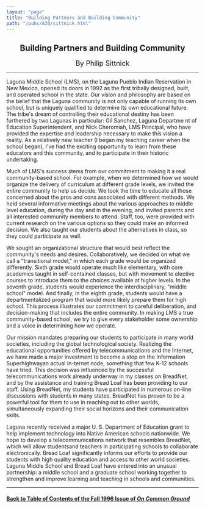 ```yaml
---
layout: "page"
title: "Building Partners and Building Community"
path: "/pubs/A20/sittnick.html"
---
```

<main>
<center><h2>Building Partners and Building Community</h2>
<font size="+1">By Philip Sittnick</font>
</center><hr/>
Laguna Middle School (LMS), on the Laguna Pueblo Indian Reservation in New
Mexico, opened its doors in 1992 as the first tribally designed, built,
and operated school in the state.  Our vision and philosophy are based on
the belief that the Laguna community is not only capable of running its
own school, but is uniquely qualified to determine its own educational
future.  The tribe's dream of controlling their educational destiny has
been furthered by two Lagunas in particular:  Gil Sanchez, Laguna Departme
nt of Education Superintendent, and Nick Cheromiah, LMS Principal, who
have provided the expertise and leadership necessary to make this vision a
reality.  As a relatively new teacher (I began my teaching career when the
school began), I've had the exciting opportunity to learn from these
educators and this community, and to participate in their historic
undertaking.<p>
Much of LMS's success stems from our commitment to making it a real
community-based school.  For example, when we determined how we would
organize the delivery of curriculum at different grade levels, we invited
the entire community to help us decide.  We
took the time to educate all those concerned about the pros and cons
associated with different methods.  We held several informative meetings
about the various approaches to middle level education, during the day and
in the evening, and invited parents and all interested community members
to attend.  Staff, too, were provided with current research on the various
options so they could make an informed decision.  We also taught our
students about the alternatives in class, so they could participate as
well.</p><p>
We sought an organizational structure that would best reflect the
community's needs and desires.  Collaboratively, we decided on what we
call a "transitional model," in which each grade would be organized
differently.  Sixth grade would operate much like elementary, with core
academics taught in self-contained classes, but with movement to elective
courses to introduce them to the choices available at higher levels.  In
the seventh grade, students would experience the interdisciplinary,
"middle school" model.  And finally, in the eighth grade, students would
have a departmentalized program that would more likely prepare them for
high school.  This process illustrates our commitment to careful
deliberation, and decision-making that includes the entire community.  In
making LMS a true community-based school, we try to give every stakeholder
some ownership and a voice in determining how we operate.</p><p>
Our mission mandates preparing our students to participate in many world
societies, including the global technological society.  Realizing the
educational opportunities offered by telecommunications and the Internet,
we have made a major investment to become a stop on the Information
Superhighway­an actual In-ternet node, something that few K-12
schools have tried.  This decision was influenced by the successful
telecommunications work already underway in my classes on BreadNet, and by
the assistance
and training Bread Loaf has been providing to our staff.  Using BreadNet,
my students have participated in numerous on-line discussions with
students in many states.  BreadNet has proven to be a powerful tool for
them to use in reaching out to other worlds, simultaneously expanding
their social horizons and their communication skills.</p><p>
Laguna recently received a major U. S. Department of Education grant to
help implement technology into Native American schools nationwide.  We
hope to develop a telecommunications network that resembles BreadNet,
which will allow studentsand teachers in participating schools to
collaborate electronically.  Bread Loaf significantly informs our efforts
to provide our students with high quality education and access to other
world societies.  Laguna Middle School and Bread Loaf have entered into an
unusual partnership:  a middle school and a graduate school working
together to strengthen and improve learning and teaching in schools and
communities.  
</p><hr/>
<h4><a href=".\">Back to
Table of Contents of the Fall 1996 Issue of <i>On Common
Ground</i></a>
</h4>
</main>